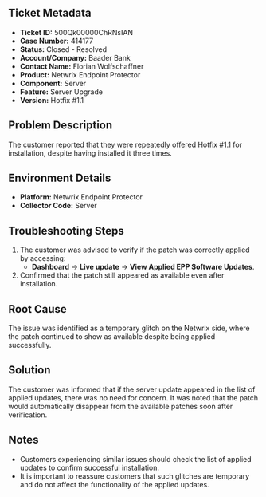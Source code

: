 ## Ticket Metadata
- **Ticket ID:** 500Qk00000ChRNsIAN
- **Case Number:** 414177
- **Status:** Closed - Resolved
- **Account/Company:** Baader Bank
- **Contact Name:** Florian Wolfschaffner
- **Product:** Netwrix Endpoint Protector
- **Component:** Server
- **Feature:** Server Upgrade
- **Version:** Hotfix #1.1

## Problem Description
The customer reported that they were repeatedly offered Hotfix #1.1 for installation, despite having installed it three times.

## Environment Details
- **Platform:** Netwrix Endpoint Protector
- **Collector Code:** Server

## Troubleshooting Steps
1. The customer was advised to verify if the patch was correctly applied by accessing:
   - **Dashboard** -> **Live update** -> **View Applied EPP Software Updates**.
2. Confirmed that the patch still appeared as available even after installation.

## Root Cause
The issue was identified as a temporary glitch on the Netwrix side, where the patch continued to show as available despite being applied successfully.

## Solution
The customer was informed that if the server update appeared in the list of applied updates, there was no need for concern. It was noted that the patch would automatically disappear from the available patches soon after verification.

## Notes
- Customers experiencing similar issues should check the list of applied updates to confirm successful installation.
- It is important to reassure customers that such glitches are temporary and do not affect the functionality of the applied updates.